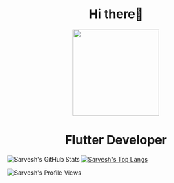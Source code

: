 
<h1 align="center">Hi there👋  </h1>
<div align="center">
<img src="https://media.giphy.com/media/p4NLw3I4U0idi/giphy.gif" align="center" width=200 />
</div>
<h1 align= "center">Flutter Developer</h1>


<img align="left" alt="Sarvesh's GitHub Stats" src="https://github-readme-stats.vercel.app/api?username=sarveshsrv&show_icons=true&hide_border=true&title_color=00FFFF&icon_color=00FFFF&text_color=ADADAD&bg_color=2F2F2F">

[![Sarvesh's Top Langs](https://github-readme-stats.vercel.app/api/top-langs/?username=sarveshsrv&layout=compact&title_color=74ff0a&icon_color=74ff0a&text_color=9f9f9f&bg_color=2D2D2D)](https://github.com/sarveshsrv?tab=repositories)

![Sarvesh's Profile Views](https://komarev.com/ghpvc/?username=sarveshsrv&color=74ff0a)

[twitter]: https://twitter.com/SrVsays
[linkedin]: https://www.linkedin.com/in/sarvesh-nath-tiwari-5575a218a



